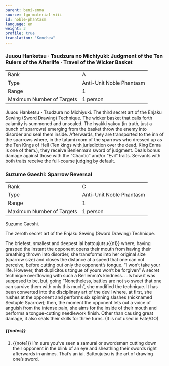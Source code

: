 ```yaml
---
parent: beni-enma
source: fgo-material-viii
id: noble-phantasm
language: en
weight: 3
profile: true
translation: "Konchew"
---
```


### Juuou Hanketsu · Tsudzura no Michiyuki: Judgment of the Ten Rulers of the Afterlife · Travel of the Wicker Basket

<table>
  <tr><td>Rank</td><td>A</td></tr>
  <tr><td>Type</td><td>Anti-Unit Noble Phantasm</td></tr>
  <tr><td>Range</td><td>1</td></tr>
  <tr><td>Maximum Number of Targets</td><td>1 person</td></tr>
</table>

Juuou Hanketsu・Tsudzura no Michiyuki.
The third secret art of the Enjaku Sewing (Sword Drawing) Technique.
The wicker basket that calls forth calamity is summoned and unsealed.
The hyakki yakou (in truth, just a bunch of sparrows) emerging from the basket throw the enemy into disorder and seal them inside.
Afterwards, they are transported to the inn of the sparrows where, in the tatami room of the sparrows who dressed up as the Ten Kings of Hell (Ten kings with jurisdiction over the dead. King Enma is one of them.), they receive Benienma’s sword of judgment.
Deals bonus damage against those with the “Chaotic” and/or “Evil” traits. Servants with both traits receive the full-course judging by default.

### Suzume Gaeshi: Sparrow Reversal

<table>
  <tr><td>Rank</td><td>C</td></tr>
  <tr><td>Type</td><td>Anti-Unit Noble Phantasm</td></tr>
  <tr><td>Range</td><td>1</td></tr>
  <tr><td>Maximum Number of Targets</td><td>1 person</td></tr>
</table>

Suzume Gaeshi.

The zeroth secret art of the Enjaku Sewing (Sword Drawing) Technique.

The briefest, smallest and deepest iai battoujutsu{{n1}} where, having grasped the instant the opponent opens their mouth from having their breathing thrown into disorder, she transforms into her original size (sparrow size) and closes the distance at a speed that one can not perceive, before cutting out only the opponent’s tongue.
“I won’t take your life. However, that duplicitous tongue of yours won’t be forgiven”
A secret technique overflowing with such a Benienma’s kindness.
…Is how it was supposed to be, but, going “Nonetheless, battles are not so sweet that one can survive them with only this much”, she modified the technique.
It has been converted into the disciplinary art of the devil where, at first, she rushes at the opponent and performs six spinning slashes (nicknamed Sextuple Sparrow); then, the moment the opponent lets out a voice of anguish from the intense pain, she aims for the inside of their mouth and performs a tongue-cutting needlework finish. Other than causing great damage, it also seals their skills for three turns.
(It is not used in Fate/GO)

##### {{notes}}

1. {{note1}} I’m sure you’ve seen a samurai or swordsman cutting down their opponent in the blink of an eye and sheathing their swords right afterwards in animes. That’s an iai. Battoujutsu is the art of drawing one’s sword.
